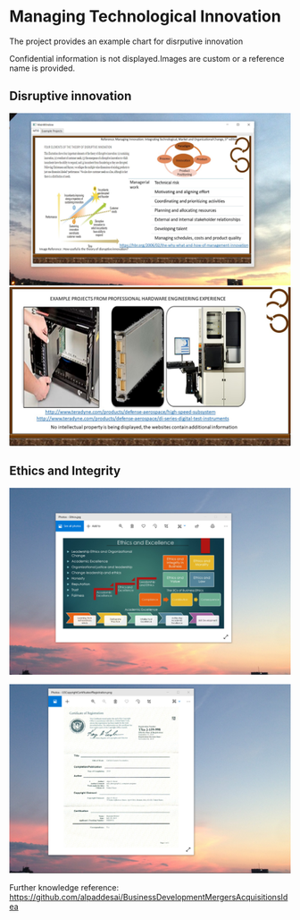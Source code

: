 # Managing Technological Innovation

The project provides an example chart for disrputive innovation

Confidential information is not displayed.Images are custom or a reference name is provided.

## Disruptive innovation
![image](MTIE.png)
![image](ComplexDesignProjects.jpg)

## Ethics and Integrity
![image](EthicsandExcellence.png)

![image](USCopyrightCertificate.png)

Further knowledge reference: https://github.com/alpaddesai/BusinessDevelopmentMergersAcquisitionsIdea

